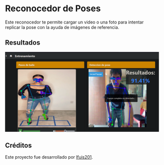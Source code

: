 # Reconocedor de Poses

Este reconocedor te permite cargar un video o una foto para intentar replicar la pose con la ayuda de imágenes de referencia.

## Resultados

![Imagen de inicio](/inicio.png)

## Créditos

Este proyecto fue desarrollado por [lfuis201](https://github.com/lfuis201).
